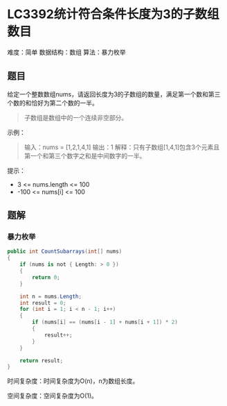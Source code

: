 # LC3392统计符合条件长度为3的子数组数目

难度：简单
数据结构：数组
算法：暴力枚举

## 题目

给定一个整数数组nums，请返回长度为3的子数组的数量，满足第一个数和第三个数的和恰好为第二个数的一半。

> 子数组是数组中的一个连续非空部分。

示例：

> 输入：nums = [1,2,1,4,1]
> 输出：1
> 解释：只有子数组[1,4,1]包含3个元素且第一个和第三个数字之和是中间数字的一半。

提示：

- 3 <= nums.length <= 100
- -100 <= nums[i] <= 100

## 题解

### 暴力枚举

``` csharp
public int CountSubarrays(int[] nums)
{
    if (nums is not { Length: > 0 })
    {
        return 0;
    }

    int n = nums.Length;
    int result = 0;
    for (int i = 1; i < n - 1; i++)
    {
        if (nums[i] == (nums[i - 1] + nums[i + 1]) * 2)
        {
            result++;
        }
    }

    return result;
}
```

时间复杂度：时间复杂度为O(n)，n为数组长度。

空间复杂度：空间复杂度为O(1)。